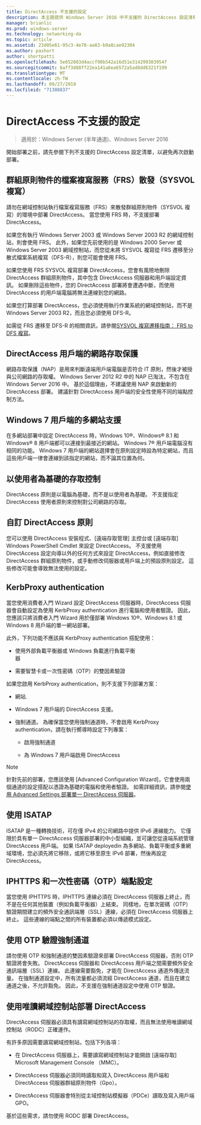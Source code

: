 ```yaml
---
title: DirectAccess 不支援的設定
description: 本主題提供 Windows Server 2016 中不支援的 DirectAccess 設定清單。
manager: brianlic
ms.prod: windows-server
ms.technology: networking-da
ms.topic: article
ms.assetid: 23d05e61-95c3-4e70-aa83-b9a8cae92304
ms.author: pashort
author: shortpatti
ms.openlocfilehash: 5e652083d4accf90b542a16d51e314299303954f
ms.sourcegitcommit: 6aff3d88ff22ea141a6ea6572a5ad8dd6321f199
ms.translationtype: MT
ms.contentlocale: zh-TW
ms.lasthandoff: 09/27/2019
ms.locfileid: "71388837"
---
```

# <a name="directaccess-unsupported-configurations"></a>DirectAccess 不支援的設定

>適用於：Windows Server (半年通道)、Windows Server 2016

開始部署之前，請先參閱下列不支援的 DirectAccess 設定清單，以避免再次啟動部署。  

## <a name="bkmk_frs"></a>群組原則物件的檔案複寫服務（FRS）散發（SYSVOL 複寫）  
請勿在網域控制站執行檔案複寫服務（FRS）來散發群組原則物件（SYSVOL 複寫）的環境中部署 DirectAccess。 當您使用 FRS 時，不支援部署 DirectAccess。  
  
如果您有執行 Windows Server 2003 或 Windows Server 2003 R2 的網域控制站，則會使用 FRS。 此外，如果您先前使用的是 Windows 2000 Server 或 Windows Server 2003 網域控制站，而您從未將 SYSVOL 複寫從 FRS 遷移至分散式檔案系統複寫（DFS-R），則您可能會使用 FRS。  
  
如果您使用 FRS SYSVOL 複寫部署 DirectAccess，您會有風險地刪除 DirectAccess 群組原則物件，其中包含 DirectAccess 伺服器和用戶端設定資訊。 如果刪除這些物件，您的 DirectAccess 部署將會遭遇中斷，而使用 DirectAccess 的用戶端電腦將無法連線到您的網路。  
  
如果您打算部署 DirectAccess，您必須使用執行作業系統的網域控制站，而不是 Windows Server 2003 R2，而且您必須使用 DFS-R。  
  
如需從 FRS 遷移至 DFS-R 的相關資訊，請參閱[SYSVOL 複寫遷移指南： FRS to DFS 複寫](https://technet.microsoft.com/library/dd640019(v=ws.10).aspx)。  
  
## <a name="bkmk_nap"></a>DirectAccess 用戶端的網路存取保護  
網路存取保護（NAP）是用來判斷遠端用戶端電腦是否符合 IT 原則，然後才被授與公司網路的存取權。 Windows Server 2012 R2 中的 NAP 已淘汰，不包含在 Windows Server 2016 中。 基於這個理由，不建議使用 NAP 來啟動新的 DirectAccess 部署。 建議針對 DirectAccess 用戶端的安全性使用不同的端點控制方法。  
  
## <a name="bkmk_multi"></a>Windows 7 用戶端的多網站支援  
在多網站部署中設定 DirectAccess 時，Windows 10&reg;、Windows&reg; 8.1 和 Windows&reg; 8 用戶端都可以連接到最接近的網站。  Windows 7&reg; 用戶端電腦沒有相同的功能。 Windows 7 用戶端的網站選擇會在原則設定時設為特定網站，而且這些用戶端一律會連線到該指定的網站，而不論其位置為何。  
  
## <a name="bkmk_user"></a>以使用者為基礎的存取控制  
DirectAccess 原則是以電腦為基礎，而不是以使用者為基礎。 不支援指定 DirectAccess 使用者原則來控制對公司網路的存取。  
  
## <a name="bkmk_policy"></a>自訂 DirectAccess 原則  
您可以使用 DirectAccess 安裝程式、[遠端存取管理] 主控台或 [遠端存取] Windows PowerShell Cmdlet 來設定 DirectAccess。 不支援使用 DirectAccess 設定向導以外的任何方式來設定 DirectAccess，例如直接修改 DirectAccess 群組原則物件，或手動修改伺服器或用戶端上的預設原則設定。 這些修改可能會導致無法使用的設定。  
  
## <a name="bkmk_kerb"></a>KerbProxy authentication  
當您使用消費者入門 Wizard 設定 DirectAccess 伺服器時，DirectAccess 伺服器會自動設定為使用 KerbProxy authentication 進行電腦和使用者驗證。 因此，您應該只將消費者入門 Wizard 用於僅部署 Windows 10&reg;、Windows 8.1 或 Windows 8 用戶端的單一網站部署。  
  
此外，下列功能不應該與 KerbProxy authentication 搭配使用：  
  
-   使用外部負載平衡器或 Windows 負載進行負載平衡   
    器  
  
-   需要智慧卡或一次性密碼（OTP）的雙因素驗證  
  
如果您啟用 KerbProxy authentication，則不支援下列部署方案：  
  
-   網站.  
  
-   Windows 7 用戶端的 DirectAccess 支援。  
  
-   強制通道。 為確保當您使用強制通道時，不會啟用 KerbProxy authentication，請在執行嚮導時設定下列專案：  
  
    -   啟用強制通道  
  
    -   為 Windows 7 用戶端啟用 DirectAccess  
  
> [!NOTE]  
> 針對先前的部署，您應該使用 [Advanced Configuration Wizard]，它會使用兩個通道的設定搭配以憑證為基礎的電腦和使用者驗證。 如需詳細資訊，請參閱[使用 Advanced Settings 部署單一 DirectAccess 伺服器](../../remote-access/directaccess/single-server-advanced/Deploy-a-Single-DirectAccess-Server-with-Advanced-Settings.md)。  
  
## <a name="bkmk_isa"></a>使用 ISATAP  
ISATAP 是一種轉換技術，可在僅 IPv4 的公司網路中提供 IPv6 連線能力。 它僅限於具有單一 DirectAccess 伺服器部署的中小型組織，並可讓您從遠端系統管理 DirectAccess 用戶端。 如果 ISATAP deployedin 為多網站、負載平衡或多重網域環境，您必須先將它移除，或將它移至原生 IPv6 部署，然後再設定 DirectAccess。  
  
## <a name="bkmk_iphttps"></a>IPHTTPS 和一次性密碼（OTP）端點設定  
當您使用 IPHTTPS 時，IPHTTPS 連線必須在 DirectAccess 伺服器上終止，而不是在任何其他裝置（例如負載平衡器）上結束。 同樣地，在單次密碼（OTP）驗證期間建立的頻外安全通訊端層（SSL）連線，必須在 DirectAccess 伺服器上終止。 這些連線的端點之間的所有裝置都必須以傳遞模式設定。  
  
## <a name="bkmk_ft"></a>使用 OTP 驗證強制通道  
請勿使用 OTP 和強制通道的雙因素驗證來部署 DirectAccess 伺服器，否則 OTP 驗證將會失敗。 DirectAccess 伺服器和 DirectAccess 用戶端之間需要頻外安全通訊端層（SSL）連線。 此連線需要豁免，才能在 DirectAccess 通道外傳送流量。 在強制通道設定中，所有流量都必須流經 DirectAccess 通道，而且在建立通道之後，不允許豁免。 因此，不支援在強制通道設定中使用 OTP 驗證。  
  
## <a name="bkmk_rodc"></a>使用唯讀網域控制站部署 DirectAccess  
DirectAccess 伺服器必須具有讀寫網域控制站的存取權，而且無法使用唯讀網域控制站（RODC）正確運作。  
  
有許多原因需要讀寫網域控制站，包括下列各項：  
  
-   在 DirectAccess 伺服器上，需要讀寫網域控制站才能開啟 [遠端存取] Microsoft Management Console （MMC）。  
  
-   DirectAccess 伺服器必須同時讀取和寫入 DirectAccess 用戶端和 DirectAccess 伺服器群組原則物件（Gpo）。  
  
-   DirectAccess 伺服器會特別從主域控制站模擬器（PDCe）讀取及寫入用戶端 GPO。  
  
基於這些需求，請勿使用 RODC 部署 DirectAccess。  
  


